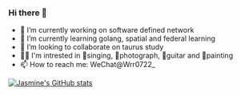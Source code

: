 ### Hi there 👋

<!--
**ruirui-wang-study/ruirui-wang-study** is a ✨ _special_ ✨ repository because its `README.md` (this file) appears on your GitHub profile.

Here are some ideas to get you started:

- 🔭 I’m currently working on software defined network
- 🌱 I’m currently learning golang, spatial and federal learning
- 👯 I’m looking to collaborate on taurus study
- 🤔 I’m looking for help with 
- 💬 Ask me about 
- 📫 How to reach me: WeChat(Wrr
- 😄 Pronouns: ...
- ⚡ Fun fact: ...
-->

- 🔭 I’m currently working on software defined network
- 🌱 I’m currently learning golang, spatial and federal learning
- 👯 I’m looking to collaborate on taurus study
- 🤹‍♀️ I'm intrested in 🎤singing, 📸photograph, 🎸guitar and 🎨painting
- 📫 How to reach me: WeChat@Wrr0722_

[![Jasmine's GitHub stats](https://github-readme-stats.vercel.app/api?username=Jasmine)](https://github.com/anuraghazra/github-readme-stats)
